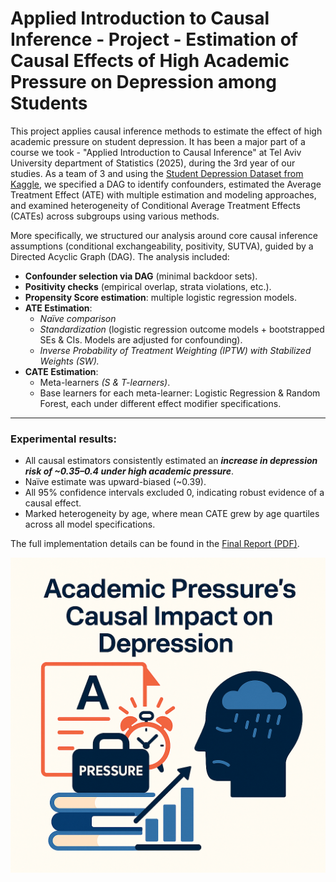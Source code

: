 # Applied Introduction to Causal Inference - Project - Estimation of Causal Effects of High Academic Pressure on Depression among Students
This project applies causal inference methods to estimate the effect of high academic pressure on student depression. It has been a major part of a course we took - "Applied Introduction to Causal Inference" at Tel Aviv University department of Statistics (2025), during the 3rd year of our studies. As a team of 3 and using the [Student Depression Dataset from Kaggle](https://www.kaggle.com/datasets/adilshamim8/student-depression-dataset?resource=download), we specified a DAG to identify confounders, estimated the Average Treatment Effect (ATE) with multiple estimation and modeling approaches, and examined heterogeneity of Conditional Average Treatment Effects (CATEs) across subgroups using various methods.

More specifically, we structured our analysis around core causal inference assumptions (conditional exchangeability, positivity, SUTVA), guided by a Directed Acyclic Graph (DAG). The analysis included:

- **Confounder selection via DAG** (minimal backdoor sets).  
- **Positivity checks** (empirical overlap, strata violations, etc.).  
- **Propensity Score estimation**: multiple logistic regression models. 
- **ATE Estimation**:  
  - *Naïve comparison*  
  - *Standardization* (logistic regression outcome models + bootstrapped SEs & CIs. Models are adjusted for confounding).  
  - *Inverse Probability of Treatment Weighting (IPTW) with Stabilized Weights (SW).* 
- **CATE Estimation**:  
  - Meta-learners *(S & T-learners)*.
  - Base learners for each meta-learner: Logistic Regression & Random Forest, each under different effect modifier specifications. 
---
### Experimental results:
- All causal estimators consistently estimated an ***increase in depression risk of ~0.35–0.4 under high academic pressure***.
- Naïve estimate was upward-biased (~0.39).
- All 95% confidence intervals excluded 0, indicating robust evidence of a causal effect.
- Marked heterogeneity by age, where mean CATE grew by age quartiles across all model specifications.

The full implementation details can be found in the [Final Report (PDF)](https://github.com/IdanKanat/Causal_Inference_Student_Depression_Project/blob/14b17fa9613ad7ab15d49402e3853a60157d9aa6/Intro%20to%20Causal%20Inference%20%E2%80%93%20Project%20Report%20%E2%80%93%20%20Student%20Depression%20Dataset%20-%20Idan%2C%20Yonatan%20%26%20Tomer%20-%204.9.2025.pdf).


![_](https://github.com/IdanKanat/Causal_Inference_Student_Depression_Project/blob/67fb3fdd3475c7a460a87c98b0711f5939104078/IntroCausalInferenceProject_ThemePic_StudentDepression.png)
